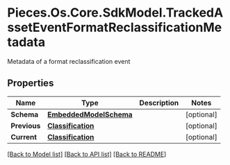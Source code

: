 # Pieces.Os.Core.SdkModel.TrackedAssetEventFormatReclassificationMetadata
Metadata of a format reclassification event

## Properties

Name | Type | Description | Notes
------------ | ------------- | ------------- | -------------
**Schema** | [**EmbeddedModelSchema**](EmbeddedModelSchema.md) |  | [optional] 
**Previous** | [**Classification**](Classification.md) |  | [optional] 
**Current** | [**Classification**](Classification.md) |  | [optional] 

[[Back to Model list]](../README.md#documentation-for-models) [[Back to API list]](../README.md#documentation-for-api-endpoints) [[Back to README]](../README.md)


